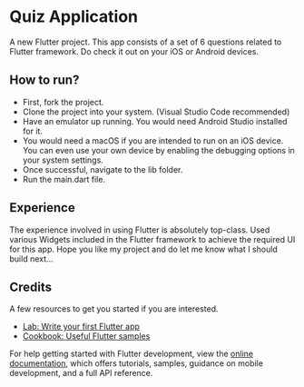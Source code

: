 # Quiz Application

A new Flutter project. This app consists of a set of 6 questions related to Flutter framework. Do check it out on your iOS or Android devices. 

## How to run?

- First, fork the project.
- Clone the project into your system. (Visual Studio Code recommended)
- Have an emulator up running. You would need Android Studio installed for it.
- You would need a macOS if you are intended to run on an iOS device. You can even use your own device by enabling the debugging options in your system settings.
- Once successful, navigate to the lib folder.
- Run the main.dart file.

## Experience

The experience involved in using Flutter is absolutely top-class.
Used various Widgets included in the Flutter framework to achieve the required UI for this app. Hope you like my project and do let me know what I should build next...

## Credits

A few resources to get you started if you are interested.

- [Lab: Write your first Flutter app](https://docs.flutter.dev/get-started/codelab)
- [Cookbook: Useful Flutter samples](https://docs.flutter.dev/cookbook)

For help getting started with Flutter development, view the
[online documentation](https://docs.flutter.dev/), which offers tutorials,
samples, guidance on mobile development, and a full API reference.

